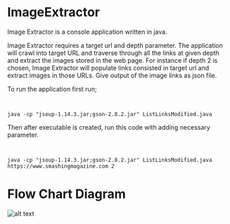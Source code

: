 # ImageExtractor

Image Extractor is a console application written in java.

Image Extractor requires a target url and depth parameter. The application will crawl into target URL and traverse through 
all the links at given depth and extract the images stored in the web page. For instance if depth 2 is chosen, Image Extractor 
will populate links consisted in target url and extract images in those URLs. Give output of the image links as json file.

To run the application first run;
```` 


java -cp "jsoup-1.14.3.jar;gson-2.8.2.jar" ListLinksModified.java

````
Then after executable is created, run this code with adding necessary parameter.

```` 


java -cp "jsoup-1.14.3.jar;gson-2.8.2.jar" ListLinksModified.java https://www.smashingmagazine.com 2

````
# Flow Chart Diagram
![alt text](Flowchart.png)
